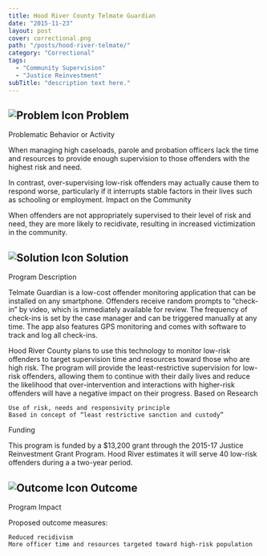 ```yaml
---
title: Hood River County Telmate Guardian
date: "2015-11-23"
layout: post
cover: correctional.png
path: "/posts/hood-river-telmate/"
category: "Correctional"
tags:
  - "Community Supervision"
  - "Justice Reinvestment"
subTitle: "description text here."
---
```

## ![Problem Icon](https://github.com/google/material-design-icons/raw/master/alert/1x_web/ic_error_outline_black_48dp.png "Problem") Problem

Problematic Behavior or Activity

When managing high caseloads, parole and probation officers lack the time and resources to provide enough supervision to those offenders with the highest risk and need.

In contrast, over-supervising low-risk offenders may actually cause them to respond worse, particularly if it interrupts stable factors in their lives such as schooling or employment.
Impact on the Community

When offenders are not appropriately supervised to their level of risk and need, they are more likely to recidivate, resulting in increased victimization in the community.

## ![Solution Icon](https://github.com/google/material-design-icons/raw/master/action/1x_web/ic_lightbulb_outline_black_48dp.png "Solution") Solution

Program Description

Telmate Guardian is a low-cost offender monitoring application that can be installed on any smartphone. Offenders receive random prompts to “check-in” by video, which is immediately available for review. The frequency of check-ins is set by the case manager and can be triggered manually at any time. The app also features GPS monitoring and comes with software to track and log all check-ins.

Hood River County plans to use this technology to monitor low-risk offenders to target supervision time and resources toward those who are high risk. The program will provide the least-restrictive supervision for low-risk offenders, allowing them to continue with their daily lives and reduce the likelihood that over-intervention and interactions with higher-risk offenders will have a negative impact on their progress.
Based on Research

    Use of risk, needs and responsivity principle
    Based in concept of “least restrictive sanction and custody”

Funding

This program is funded by a $13,200 grant through the 2015-17 Justice Reinvestment Grant Program. Hood River estimates it will serve 40 low-risk offenders during a a two-year period.
## ![Outcome Icon](https://github.com/google/material-design-icons/raw/master/action/1x_web/ic_view_list_black_48dp.png "Outcome") Outcome

Program Impact

Proposed outcome measures:

    Reduced recidivism
    More officer time and resources targeted toward high-risk population
